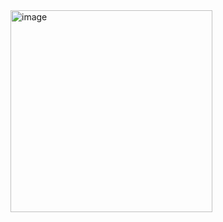 <img width="323" alt="image" src="https://user-images.githubusercontent.com/114863642/195342308-01b55fa4-0ce5-400b-913c-56160bb21164.png">
